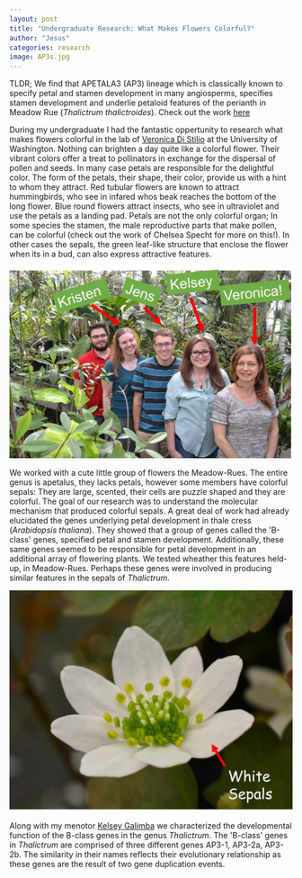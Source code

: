 ```yaml
---
layout: post
title: "Undergraduate Research: What Makes Flowers Colorful?"
author: "Jesus"
categories: research
image: AP3s.jpg
---
```


TLDR; We find that APETALA3 (AP3) lineage which is classically known to specify petal and stamen development in many angiosperms, specifies stamen development and underlie petaloid features of the perianth in Meadow Rue (*Thalictrum thalictroides*). Check out the work [here](https://www.frontiersin.org/articles/10.3389/fpls.2018.00334/abstract) 

During my undergraduate I had the fantastic oppertunity to research what makes flowers colorful in the lab of [Veronica Di Stilio](http://faculty.washington.edu/distilio/) at the University of Washington. Nothing can brighten a day quite like a colorful flower. Their vibrant colors offer a treat to pollinators in exchange for the dispersal of pollen and seeds. In many case petals are responsible for the delightful color. The form of the petals, their shape, their color, provide us with a hint to whom they attract. Red tubular flowers are known to attract hummingbirds, who see in infared whos beak reaches the bottom of the long flower. Blue round flowers attract insects, who see in ultraviolet and use the petals as a landing pad. Petals are not the only colorful organ; In some species the stamen, the male reproductive parts that make pollen, can be colorful (check out the work of Chelsea Specht for more on this!). In other cases the sepals, the green leaf-like structure that enclose the flower when its in a bud, can also express attractive features. 

<img src="/assets/img/DiStilioLab.jpg">

We worked with a cute little group of flowers the Meadow-Rues. The entire genus is apetalus, they lacks petals, however some members have colorful sepals: They are large, scented, their cells are puzzle shaped and they are colorful. The goal of our research was to understand the molecular mechanism that produced colorful sepals. A great deal of work had already elucidated the genes underlying petal development in thale cress (*Arabidopsis thaliana*). They showed that a group of genes called the 'B-class' genes, specified petal and stamen development. Additionally, these same genes seemed to be responsible for petal development in an additional array of flowering plants. We tested wheather this features held-up, in Meadow-Rues. Perhaps these genes were involved in producing similar features in the sepals of *Thalictrum*. 

<img src="/assets/img/WSepals.jpg">

Along with my menotor [Kelsey Galimba](https://www.ars.usda.gov/northeast-area/kearneysville-wv/appalachian-fruit-research-laboratory/innovative-fruit-production-improvement-and-protection/people/kelsey-galimba/) we characterized the developmental function of the B-class genes in the genus *Thalictrum*. The 'B-class' genes in *Thalictrum* are comprised of three different genes AP3-1, AP3-2a, AP3-2b. The similarity in their names reflects their evolutionary relationship as these genes are the result of two gene duplication events.
